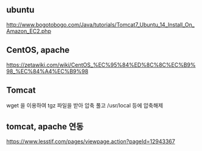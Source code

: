 ## ubuntu
http://www.bogotobogo.com/Java/tutorials/Tomcat7_Ubuntu_14_Install_On_Amazon_EC2.php

## CentOS, apache
https://zetawiki.com/wiki/CentOS_%EC%95%84%ED%8C%8C%EC%B9%98_%EC%84%A4%EC%B9%98

## Tomcat
  wget 을 이용하여 tgz 파일을 받아 압축 풀고 /usr/local 등에 압축해제

## tomcat, apache 연동
https://www.lesstif.com/pages/viewpage.action?pageId=12943367
